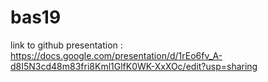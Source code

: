 # bas19
link to github presentation : https://docs.google.com/presentation/d/1rEo6fv_A-d8I5N3cd48m83fri8Kml1GlfK0WK-XxXOc/edit?usp=sharing

